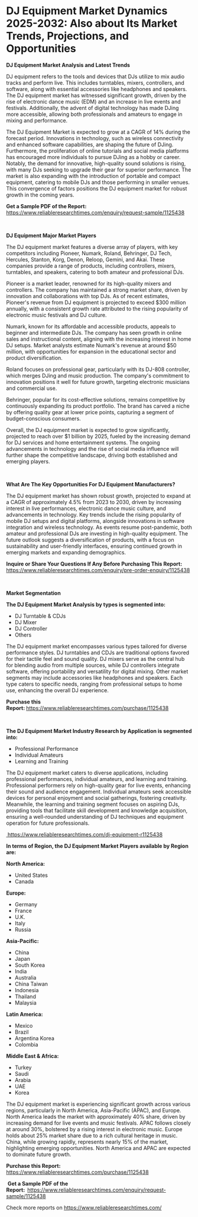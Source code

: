 <p><h1>DJ Equipment Market Dynamics 2025-2032: Also about Its Market Trends, Projections, and Opportunities</h1></p><p><strong>DJ Equipment Market Analysis and Latest Trends</strong></p>
<p><p>DJ equipment refers to the tools and devices that DJs utilize to mix audio tracks and perform live. This includes turntables, mixers, controllers, and software, along with essential accessories like headphones and speakers. The DJ equipment market has witnessed significant growth, driven by the rise of electronic dance music (EDM) and an increase in live events and festivals. Additionally, the advent of digital technology has made DJing more accessible, allowing both professionals and amateurs to engage in mixing and performance.</p><p>The DJ Equipment Market is expected to grow at a CAGR of 14% during the forecast period. Innovations in technology, such as wireless connectivity and enhanced software capabilities, are shaping the future of DJing. Furthermore, the proliferation of online tutorials and social media platforms has encouraged more individuals to pursue DJing as a hobby or career. Notably, the demand for innovative, high-quality sound solutions is rising, with many DJs seeking to upgrade their gear for superior performance. The market is also expanding with the introduction of portable and compact equipment, catering to mobile DJs and those performing in smaller venues. This convergence of factors positions the DJ equipment market for robust growth in the coming years.</p></p>
<p><strong>Get a Sample PDF of the Report:&nbsp;</strong> <a href="https://www.reliableresearchtimes.com/enquiry/request-sample/1125438?utm_campaign=3067&utm_medium=2&utm_source=Github&utm_content=ia&utm_term=11042025&utm_id=dj-equipment">https://www.reliableresearchtimes.com/enquiry/request-sample/1125438</a></p>
<p>&nbsp;</p>
<p><strong>DJ Equipment Major Market Players</strong></p>
<p><p>The DJ equipment market features a diverse array of players, with key competitors including Pioneer, Numark, Roland, Behringer, DJ Tech, Hercules, Stanton, Korg, Denon, Reloop, Gemini, and Akai. These companies provide a range of products, including controllers, mixers, turntables, and speakers, catering to both amateur and professional DJs.</p><p>Pioneer is a market leader, renowned for its high-quality mixers and controllers. The company has maintained a strong market share, driven by innovation and collaborations with top DJs. As of recent estimates, Pioneer's revenue from DJ equipment is projected to exceed $300 million annually, with a consistent growth rate attributed to the rising popularity of electronic music festivals and DJ culture.</p><p>Numark, known for its affordable and accessible products, appeals to beginner and intermediate DJs. The company has seen growth in online sales and instructional content, aligning with the increasing interest in home DJ setups. Market analysts estimate Numark's revenue at around $50 million, with opportunities for expansion in the educational sector and product diversification.</p><p>Roland focuses on professional gear, particularly with its DJ-808 controller, which merges DJing and music production. The company's commitment to innovation positions it well for future growth, targeting electronic musicians and commercial use.</p><p>Behringer, popular for its cost-effective solutions, remains competitive by continuously expanding its product portfolio. The brand has carved a niche by offering quality gear at lower price points, capturing a segment of budget-conscious consumers.</p><p>Overall, the DJ equipment market is expected to grow significantly, projected to reach over $1 billion by 2025, fueled by the increasing demand for DJ services and home entertainment systems. The ongoing advancements in technology and the rise of social media influence will further shape the competitive landscape, driving both established and emerging players.</p></p>
<p>&nbsp;</p>
<p><strong>What Are The Key Opportunities For DJ Equipment Manufacturers?</strong></p>
<p><p>The DJ equipment market has shown robust growth, projected to expand at a CAGR of approximately 4.5% from 2023 to 2030, driven by increasing interest in live performances, electronic dance music culture, and advancements in technology. Key trends include the rising popularity of mobile DJ setups and digital platforms, alongside innovations in software integration and wireless technology. As events resume post-pandemic, both amateur and professional DJs are investing in high-quality equipment. The future outlook suggests a diversification of products, with a focus on sustainability and user-friendly interfaces, ensuring continued growth in emerging markets and expanding demographics.</p></p>
<p><strong>Inquire or Share Your Questions If Any Before Purchasing This Report:</strong> <a href="https://www.reliableresearchtimes.com/enquiry/pre-order-enquiry/1125438?utm_campaign=3067&utm_medium=2&utm_source=Github&utm_content=ia&utm_term=11042025&utm_id=dj-equipment">https://www.reliableresearchtimes.com/enquiry/pre-order-enquiry/1125438</a></p>
<p>&nbsp;</p>
<p><strong>Market Segmentation</strong></p>
<p><strong>The DJ Equipment Market Analysis by types is segmented into:</strong></p>
<p><ul><li>DJ Turntable & CDJs</li><li>DJ Mixer</li><li>DJ Controller</li><li>Others</li></ul></p>
<p><p>The DJ equipment market encompasses various types tailored for diverse performance styles. DJ turntables and CDJs are traditional options favored for their tactile feel and sound quality. DJ mixers serve as the central hub for blending audio from multiple sources, while DJ controllers integrate software, offering portability and versatility for digital mixing. Other market segments may include accessories like headphones and speakers. Each type caters to specific needs, ranging from professional setups to home use, enhancing the overall DJ experience.</p></p>
<p><strong>Purchase this Report:&nbsp;</strong><a href="https://www.reliableresearchtimes.com/purchase/1125438?utm_campaign=3067&utm_medium=2&utm_source=Github&utm_content=ia&utm_term=11042025&utm_id=dj-equipment">https://www.reliableresearchtimes.com/purchase/1125438</a></p>
<p>&nbsp;</p>
<p><strong>The DJ Equipment Market Industry Research by Application is segmented into:</strong></p>
<p><ul><li>Professional Performance</li><li>Individual Amateurs</li><li>Learning and Training</li></ul></p>
<p><p>The DJ equipment market caters to diverse applications, including professional performances, individual amateurs, and learning and training. Professional performers rely on high-quality gear for live events, enhancing their sound and audience engagement. Individual amateurs seek accessible devices for personal enjoyment and social gatherings, fostering creativity. Meanwhile, the learning and training segment focuses on aspiring DJs, providing tools that facilitate skill development and knowledge acquisition, ensuring a well-rounded understanding of DJ techniques and equipment operation for future professionals.</p></p>
<p><a href="https://www.reliableresearchtimes.com/dj-equipment-r1125438?utm_campaign=3067&utm_medium=2&utm_source=Github&utm_content=ia&utm_term=11042025&utm_id=dj-equipment">&nbsp;https://www.reliableresearchtimes.com/dj-equipment-r1125438</a></p>
<p><strong>In terms of Region, the DJ Equipment Market Players available by Region are:</strong></p>
<p>
    <p> <strong> North America: </strong>
        <ul>
            <li>United States</li>
            <li>Canada</li>
        </ul>
        </p> 
    <p> <strong> Europe: </strong>
        <ul>
            <li>Germany</li>
            <li>France</li>
            <li>U.K.</li>
            <li>Italy</li>
            <li>Russia</li>
        </ul>
        </p> 
    <p> <strong> Asia-Pacific: </strong>
        <ul>
            <li>China</li>
            <li>Japan</li>
            <li>South Korea</li>
            <li>India</li>
            <li>Australia</li>
            <li>China Taiwan</li>
            <li>Indonesia</li>
            <li>Thailand</li>
            <li>Malaysia</li>
        </ul>
        </p> 
    <p> <strong> Latin America: </strong>
        <ul>
            <li>Mexico</li>
            <li>Brazil</li>
            <li>Argentina Korea</li>
            <li>Colombia</li>
        </ul>
        </p> 
    <p> <strong> Middle East & Africa: </strong>
        <ul>
            <li>Turkey</li>
            <li>Saudi</li>
            <li>Arabia</li>
            <li>UAE</li>
            <li>Korea</li>
        </ul>
    </p>
    </p>
<p><p>The DJ equipment market is experiencing significant growth across various regions, particularly in North America, Asia-Pacific (APAC), and Europe. North America leads the market with approximately 40% share, driven by increasing demand for live events and music festivals. APAC follows closely at around 30%, bolstered by a rising interest in electronic music. Europe holds about 25% market share due to a rich cultural heritage in music. China, while growing rapidly, represents nearly 15% of the market, highlighting emerging opportunities. North America and APAC are expected to dominate future growth.</p></p>
<p><strong>Purchase this Report: </strong><a href="https://www.reliableresearchtimes.com/purchase/1125438?utm_campaign=3067&utm_medium=2&utm_source=Github&utm_content=ia&utm_term=11042025&utm_id=dj-equipment">https://www.reliableresearchtimes.com/purchase/1125438</a></p>
<p>&nbsp;<strong>Get a Sample PDF of the Report:&nbsp;&nbsp;</strong><a href="https://www.reliableresearchtimes.com/enquiry/request-sample/1125438?utm_campaign=3067&utm_medium=2&utm_source=Github&utm_content=ia&utm_term=11042025&utm_id=dj-equipment">https://www.reliableresearchtimes.com/enquiry/request-sample/1125438</a></p>
<p><strong></strong></p>
<p>Check more reports on <a href="https://www.reliableresearchtimes.com/?utm_campaign=3067&utm_medium=2&utm_source=Github&utm_content=ia&utm_term=11042025&utm_id=dj-equipment">https://www.reliableresearchtimes.com/</a></p>